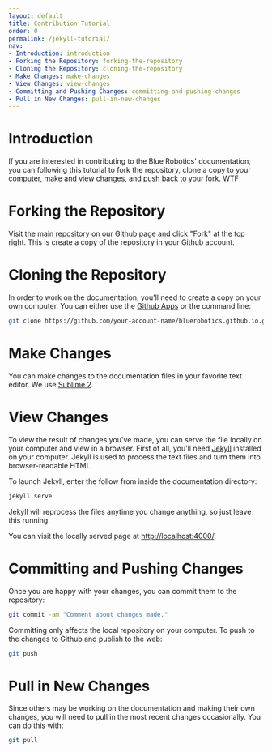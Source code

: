 ```yaml
---
layout: default
title: Contribution Tutorial
order: 0
permalink: /jekyll-tutorial/
nav:
- Introduction: introduction
- Forking the Repository: forking-the-repository
- Cloning the Repository: cloning-the-repository
- Make Changes: make-changes
- View Changes: view-changes
- Committing and Pushing Changes: committing-and-pushing-changes
- Pull in New Changes: pull-in-new-changes
---
```


# Introduction

If you are interested in contributing to the Blue Robotics' documentation, you can following this tutorial to fork the repository, clone a copy to your computer, make and view changes, and push back to your fork. WTF

# Forking the Repository

Visit the [main repository](https://github.com/bluerobotics/bluerobotics.github.io/) on our Github page and click "Fork" at the top right. This is create a copy of the repository in your Github account.

# Cloning the Repository

In order to work on the documentation, you'll need to create a copy on your own computer. You can either use the [Github Apps](#) or the command line:

~~~ bash
git clone https://github.com/your-account-name/bluerobotics.github.io.git
~~~~~~

# Make Changes

You can make changes to the documentation files in your favorite text editor. We use [Sublime 2](#).

# View Changes

To view the result of changes you've made, you can serve the file locally on your computer and view in a browser. First of all, you'll need [Jekyll](http://jekyllrb.com/docs/installation/) installed on your computer. Jekyll is used to process the text files and turn them into browser-readable HTML.

To launch Jekyll, enter the follow from inside the documentation directory:

~~~~ bash
jekyll serve
~~~~~~

Jekyll will reprocess the files anytime you change anything, so just leave this running. 

You can visit the locally served page at <a href="http://localhost:4000/" data-proofer-ignore>http://localhost:4000/</a>.

# Committing and Pushing Changes

Once you are happy with your changes, you can commit them to the repository:

~~~~ bash
git commit -am "Comment about changes made."
~~~~~~

Committing only affects the local repository on your computer. To push to the changes to Github and publish to the web:

~~~~ bash
git push
~~~~~~

# Pull in New Changes 

Since others may be working on the documentation and making their own changes, you will need to pull in the most recent changes occasionally. You can do this with:

~~~~ bash
git pull
~~~~~~